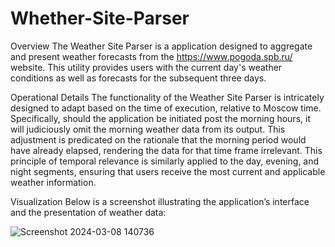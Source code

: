 # Whether-Site-Parser


Overview
The Weather Site Parser is a application designed to aggregate and present weather forecasts from the https://www.pogoda.spb.ru/ website. This utility provides users with the current day's weather conditions as well as forecasts for the subsequent three days.

Operational Details
The functionality of the Weather Site Parser is intricately designed to adapt based on the time of execution, relative to Moscow time. Specifically, should the application be initiated post the morning hours, it will judiciously omit the morning weather data from its output. This adjustment is predicated on the rationale that the morning period would have already elapsed, rendering the data for that time frame irrelevant. This principle of temporal relevance is similarly applied to the day, evening, and night segments, ensuring that users receive the most current and applicable weather information.

Visualization
Below is a screenshot illustrating the application’s interface and the presentation of weather data:

![Screenshot 2024-03-08 140736](https://github.com/Ethiqque/Whether-Site-Parser/assets/130308635/4022bcc4-1a03-4f44-b64b-09f016810a48)
